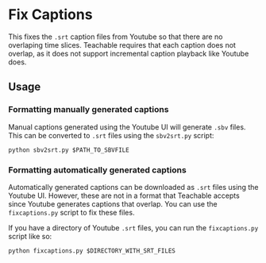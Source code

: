 # Fix Captions

This fixes the `.srt` caption files from Youtube so that there are no overlaping time slices. Teachable requires that
each caption does not overlap, as it does not support incremental caption playback like Youtube does.

## Usage

### Formatting manually generated captions

Manual captions generated using the Youtube UI will generate `.sbv` files. This can be converted to `.srt` files using
the `sbv2srt.py` script:

```
python sbv2srt.py $PATH_TO_SBVFILE
```

### Formatting automatically generated captions

Automatically generated captions can be downloaded as `.srt` files using the Youtube UI. However, these are not in a
format that Teachable accepts since Youtube generates captions that overlap. You can use the `fixcaptions.py` script to
fix these files.

If you have a directory of Youtube `.srt` files, you can run the `fixcaptions.py` script like so:

```
python fixcaptions.py $DIRECTORY_WITH_SRT_FILES
```
